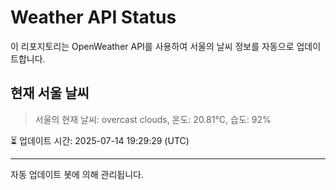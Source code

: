 
# Weather API Status

이 리포지토리는 OpenWeather API를 사용하여 서울의 날씨 정보를 자동으로 업데이트합니다.

## 현재 서울 날씨
> 서울의 현재 날씨: overcast clouds, 온도: 20.81°C, 습도: 92%

⏳ 업데이트 시간: 2025-07-14 19:29:29 (UTC)

---
자동 업데이트 봇에 의해 관리됩니다.
